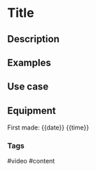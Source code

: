 # Title

## Description

## Examples

## Use case

## Equipment

First made: {{date}} {{time}}

### Tags
#video #content 